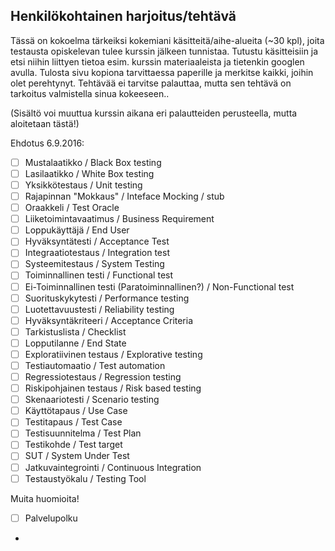 ## Henkilökohtainen harjoitus/tehtävä

Tässä on kokoelma tärkeiksi kokemiani käsitteitä/aihe-alueita (~30 kpl), joita testausta opiskelevan tulee kurssin jälkeen tunnistaa. Tutustu käsitteisiin ja etsi niihin liittyen tietoa esim. kurssin materiaaleista ja tietenkin googlen avulla.
Tulosta sivu kopiona tarvittaessa paperille ja merkitse kaikki, joihin olet perehtynyt. Tehtävää ei tarvitse palauttaa, mutta sen tehtävä on tarkoitus valmistella sinua kokeeseen..

(Sisältö voi muuttua kurssin aikana eri palautteiden perusteella, mutta aloitetaan tästä!)


Ehdotus 6.9.2016:


- [ ] Mustalaatikko / Black Box testing
- [ ] Lasilaatikko / White Box testing
- [ ] Yksikkötestaus / Unit testing
- [ ] Rajapinnan "Mokkaus" / Inteface Mocking / stub
- [ ] Oraakkeli / Test Oracle 
- [ ] Liiketoimintavaatimus / Business Requirement
- [ ] Loppukäyttäjä / End User
- [ ] Hyväksyntätesti / Acceptance Test
- [ ] Integraatiotestaus / Integration test
- [ ] Systeemitestaus / System Testing
- [ ] Toiminnallinen testi / Functional test
- [ ] Ei-Toiminnallinen testi (Paratoiminnallinen?) / Non-Functional test
- [ ] Suorituskykytesti / Performance testing 
- [ ] Luotettavuustesti / Reliability testing
- [ ] Hyväksyntäkriteeri / Acceptance Criteria
- [ ] Tarkistuslista / Checklist
- [ ] Lopputilanne / End State
- [ ] Exploratiivinen testaus / Explorative testing
- [ ] Testiautomaatio / Test automation
- [ ] Regressiotestaus / Regression testing
- [ ] Riskipohjainen testaus / Risk based testing
- [ ] Skenaariotesti / Scenario testing
- [ ] Käyttötapaus / Use Case
- [ ] Testitapaus / Test Case
- [ ] Testisuunnitelma / Test Plan
- [ ] Testikohde / Test target
- [ ] SUT / System Under Test
- [ ] Jatkuvaintegrointi  / Continuous Integration
- [ ] Testaustyökalu / Testing Tool

Muita huomioita!

- [ ] Palvelupolku
- 










